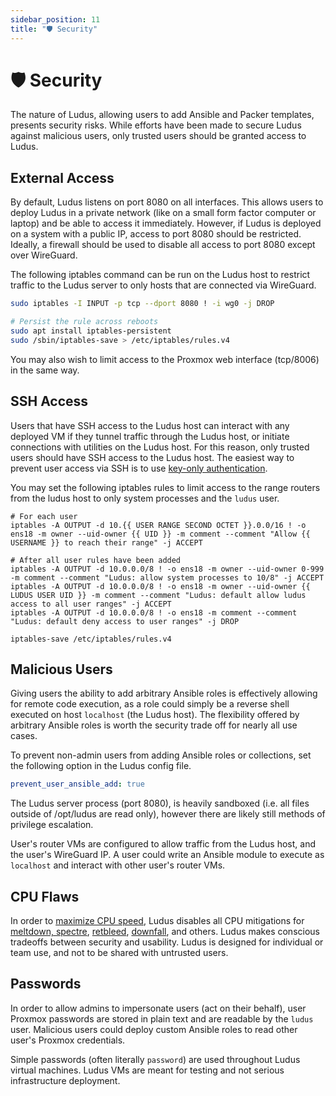 ```yaml
---
sidebar_position: 11
title: "🛡️ Security"
---
```


# 🛡️ Security

The nature of Ludus, allowing users to add Ansible and Packer templates, presents security risks.
While efforts have been made to secure Ludus against malicious users, only trusted users should be granted access to Ludus.

## External Access

By default, Ludus listens on port 8080 on all interfaces. This allows users to deploy Ludus in a private network (like on a small form factor computer or laptop) and be able to access it immediately. However, if Ludus is deployed on a system with a public IP, access to port 8080 should be restricted. Ideally, a firewall should be used to disable all access to port 8080 except over WireGuard.

The following iptables command can be run on the Ludus host to restrict traffic to the Ludus server to only hosts that are connected via WireGuard.

```bash
sudo iptables -I INPUT -p tcp --dport 8080 ! -i wg0 -j DROP

# Persist the rule across reboots
sudo apt install iptables-persistent
sudo /sbin/iptables-save > /etc/iptables/rules.v4
```

You may also wish to limit access to the Proxmox web interface (tcp/8006) in the same way.

## SSH Access

Users that have SSH access to the Ludus host can interact with any deployed VM if they tunnel traffic through the Ludus host, or initiate connections with utilities on the Ludus host.
For this reason, only trusted users should have SSH access to the Ludus host. The easiest way to prevent user access via SSH is to use [key-only authentication](https://www.server-world.info/en/note?os=Debian_12&p=ssh&f=4).

You may set the following iptables rules to limit access to the range routers from the ludus host to only system processes and the `ludus` user.

```
# For each user
iptables -A OUTPUT -d 10.{{ USER RANGE SECOND OCTET }}.0.0/16 ! -o ens18 -m owner --uid-owner {{ UID }} -m comment --comment "Allow {{ USERNAME }} to reach their range" -j ACCEPT

# After all user rules have been added
iptables -A OUTPUT -d 10.0.0.0/8 ! -o ens18 -m owner --uid-owner 0-999 -m comment --comment "Ludus: allow system processes to 10/8" -j ACCEPT
iptables -A OUTPUT -d 10.0.0.0/8 ! -o ens18 -m owner --uid-owner {{ LUDUS USER UID }} -m comment --comment "Ludus: default allow ludus access to all user ranges" -j ACCEPT
iptables -A OUTPUT -d 10.0.0.0/8 ! -o ens18 -m comment --comment "Ludus: default deny access to user ranges" -j DROP

iptables-save /etc/iptables/rules.v4
```

## Malicious Users

Giving users the ability to add arbitrary Ansible roles is effectively allowing for remote code execution, as a role could simply be a reverse shell executed on host `localhost` (the Ludus host).
The flexibility offered by arbitrary Ansible roles is worth the security trade off for nearly all use cases.

To prevent non-admin users from adding Ansible roles or collections, set the following option in the Ludus config file.

```yaml title="/opt/ludus/config.yml"
prevent_user_ansible_add: true
```

The Ludus server process (port 8080), is heavily sandboxed (i.e. all files outside of /opt/ludus are read only), however there are likely still methods of privilege escalation.

User's router VMs are configured to allow traffic from the Ludus host, and the user's WireGuard IP. A user could write an Ansible module to execute as `localhost` and interact with other user's router VMs.

## CPU Flaws

In order to [maximize CPU speed](https://www.phoronix.com/review/retbleed-benchmark), Ludus disables all CPU mitigations for [meltdown, spectre](https://meltdownattack.com/), [retbleed](https://en.wikipedia.org/wiki/Retbleed), [downfall](https://downfall.page/), and others. 
Ludus makes conscious tradeoffs between security and usability.
Ludus is designed for individual or team use, and not to be shared with untrusted users.

## Passwords

In order to allow admins to impersonate users (act on their behalf), user Proxmox passwords are stored in plain text and are readable by the `ludus` user. Malicious users could deploy custom Ansible roles to read other user's Proxmox credentials.

Simple passwords (often literally `password`) are used throughout Ludus virtual machines. Ludus VMs are meant for testing and not serious infrastructure deployment.
